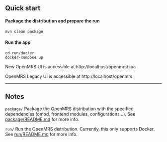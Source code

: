 ## Quick start

#### Package the distribution and prepare the run

```
mvn clean package
```

#### Run the app
```
cd run/docker
docker-compose up
```

New OpenMRS UI is accessible at http://localhost/openmrs/spa

OpenMRS Legacy UI is accessible at http://localhost/openmrs

---

## Notes

`package/` Package the OpenMRS distribution with the specified dependencies (omod, frontend modules, configurations...). See [package/README.md](distro/README.md) for more info.

`run/` Run the OpenMRS distribution. Currently, this only supports Docker. See [run/README.md](run/README.md) for more info.
